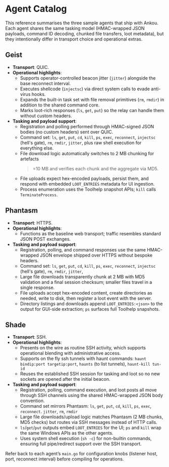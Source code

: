 # Agent Catalog

This reference summarises the three sample agents that ship with Ankou. Each
agent shares the same tasking model (HMAC-wrapped JSON payloads, command ID
decoding, chunked file transfers, loot metadata), but they intentionally differ
in transport choice and operational extras.

## Geist

- **Transport**: QUIC.
- **Operational highlights**:
  - Supports operator-controlled beacon jitter (`jitter`) alongside the base
    reconnect interval.
  - Executes shellcode (`injectsc`) via direct system calls to evade anti-virus hooks.
  - Expands the built-in task set with file removal primitives (`rm`, `rmdir`)
    in addition to the shared command core.
  - Marks loot-rich responses (`ls`, `get`, `put`) so the relay can handle them
    without custom headers.
- **Tasking and payload support**:
  - Registration and polling performed through HMAC-signed JSON bodies (no
    custom headers) sent over QUIC.
  - Command set: `ls`, `get`, `put`, `cd`, `kill`, `ps`, `exec`, `reconnect`,
    `injectsc` (hell's gate), `rm`, `rmdir`, `jitter`, plus raw shell execution for everything
    else.
  - File download logic automatically switches to 2 MB chunking for artefacts
    >=10 MB and verifies each chunk and the aggregate via MD5.
  - File uploads expect hex-encoded payloads, persist them, and respond with
    embedded `LOOT_ENTRIES` metadata for UI ingestion.
  - Process enumeration uses the Toolhelp snapshot APIs; `kill` calls
    `TerminateProcess`.

## Phantasm

- **Transport**: HTTPS.
- **Operational highlights**:
  - Functions as the baseline web transport; traffic resembles standard JSON
    POST exchanges.
- **Tasking and payload support**:
  - Registration, polling, and command responses use the same HMAC-wrapped JSON
    envelope shipped over HTTPS without bespoke headers.
  - Command set: `ls`, `get`, `put`, `cd`, `kill`, `ps`, `exec`, `reconnect`,
    `injectsc` (hell's gate), `rm`, `rmdir`, `jitter`,
  - Large file downloads transparently chunk at 2 MB with MD5 validation and a
    final session checksum; smaller files travel in a single response.
  - File uploads accept hex-encoded content, create directories as needed, write
    to disk, then register a loot event with the server.
  - Directory listings and downloads append `LOOT_ENTRIES:<json>` to the output
    for GUI-side extraction; `ps` surfaces full Toolhelp snapshots.

## Shade

- **Transport**: SSH.
- **Operational highlights**:
  - Presents on the wire as routine SSH activity, which supports operational
    blending with administrative access.
  - Supports on the fly ssh tunnels with haunt commands: `haunt bindip:port targetip:port`, `haunts` (to list tunnels), `haunt-kill tun-id`
  - Reuses the established SSH session for tasking and loot so no new sockets
    are opened after the initial beacon.
- **Tasking and payload support**:
  - Registration, polling, command execution, and loot posts all move through
    SSH channels using the shared HMAC-wrapped JSON body convention.
  - Command set mirrors Phantasm: `ls`, `get`, `put`, `cd`, `kill`, `ps`,
    `exec`, `reconnect`. `jitter`, `rm`, `rmdir`
  - Large file downloads/upload logic matches Phantasm (2 MB chunks, MD5 checks)
    but routes via SSH messages instead of HTTP calls.
  - `ls`/`get`/`put` outputs embed `LOOT_ENTRIES` for the UI; `ps` and `kill`
    wrap the same Windows APIs as the other agents.
  - Uses system shell execution (`sh -c`) for non-builtin commands,
    ensuring full pipe/redirect support over the SSH transport.

Refer back to each agent’s `main.go` for configuration knobs (listener host,
port, reconnect interval) before compiling for operations.
